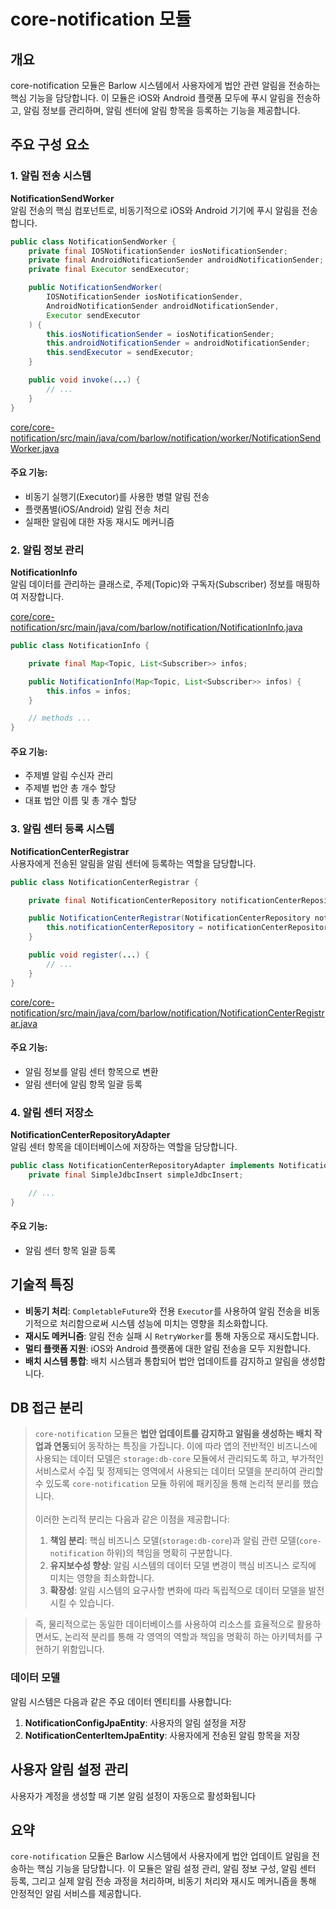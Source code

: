 # core-notification 모듈

## 개요

core-notification 모듈은 Barlow 시스템에서 사용자에게 법안 관련 알림을 전송하는 핵심 기능을 담당합니다. 이 모듈은 iOS와 Android 플랫폼 모두에 푸시 알림을 전송하고, 알림 정보를
관리하며, 알림 센터에 알림 항목을 등록하는 기능을 제공합니다.

## 주요 구성 요소

### 1. 알림 전송 시스템

**NotificationSendWorker** <br>
알림 전송의 핵심 컴포넌트로, 비동기적으로 iOS와 Android 기기에 푸시 알림을 전송합니다.

```java
public class NotificationSendWorker {
	private final IOSNotificationSender iosNotificationSender;
	private final AndroidNotificationSender androidNotificationSender;
	private final Executor sendExecutor;

	public NotificationSendWorker(
		IOSNotificationSender iosNotificationSender,
		AndroidNotificationSender androidNotificationSender,
		Executor sendExecutor
	) {
		this.iosNotificationSender = iosNotificationSender;
		this.androidNotificationSender = androidNotificationSender;
		this.sendExecutor = sendExecutor;
	}

	public void invoke(...) {
		// ...
	}
}
```

[core/core-notification/src/main/java/com/barlow/notification/worker/NotificationSendWorker.java](https://github.com/ogongchill/barlow/blob/ade16deda0a862be15172eca92448dd062a8beec/core/core-notification/src/main/java/com/barlow/notification/worker/NotificationSendWorker.java#L18)

#### 주요 기능:

- 비동기 실행기(Executor)를 사용한 병렬 알림 전송
- 플랫폼별(iOS/Android) 알림 전송 처리
- 실패한 알림에 대한 자동 재시도 메커니즘

### 2. 알림 정보 관리

**NotificationInfo** <br>
알림 데이터를 관리하는 클래스로, 주제(Topic)와 구독자(Subscriber) 정보를 매핑하여 저장합니다.

[core/core-notification/src/main/java/com/barlow/notification/NotificationInfo.java](https://github.com/ogongchill/barlow/blob/ade16deda0a862be15172eca92448dd062a8beec/core/core-notification/src/main/java/com/barlow/notification/NotificationInfo.java#L10)

```java
public class NotificationInfo {

	private final Map<Topic, List<Subscriber>> infos;

	public NotificationInfo(Map<Topic, List<Subscriber>> infos) {
		this.infos = infos;
	}

	// methods ...
}
```

#### 주요 기능:

- 주제별 알림 수신자 관리
- 주제별 법안 총 개수 할당
- 대표 법안 이름 및 총 개수 할당

### 3. 알림 센터 등록 시스템

**NotificationCenterRegistrar** <br>
사용자에게 전송된 알림을 알림 센터에 등록하는 역할을 담당합니다.

```java
public class NotificationCenterRegistrar {

	private final NotificationCenterRepository notificationCenterRepository;

	public NotificationCenterRegistrar(NotificationCenterRepository notificationCenterRepository) {
		this.notificationCenterRepository = notificationCenterRepository;
	}

	public void register(...) {
		// ...
	}
}
```

[core/core-notification/src/main/java/com/barlow/notification/NotificationCenterRegistrar.java](https://github.com/ogongchill/barlow/blob/ade16deda0a862be15172eca92448dd062a8beec/core/core-notification/src/main/java/com/barlow/notification/NotificationCenterRegistrar.java#L8)

#### 주요 기능:

- 알림 정보를 알림 센터 항목으로 변환
- 알림 센터에 알림 항목 일괄 등록

### 4. 알림 센터 저장소

**NotificationCenterRepositoryAdapter** <br>
알림 센터 항목을 데이터베이스에 저장하는 역할을 담당합니다.

```java
public class NotificationCenterRepositoryAdapter implements NotificationCenterRepository {
	private final SimpleJdbcInsert simpleJdbcInsert;

	// ...
}
```

#### 주요 기능:

- 알림 센터 항목 일괄 등록

## 기술적 특징

- **비동기 처리**: `CompletableFuture`와 전용 `Executor`를 사용하여 알림 전송을 비동기적으로 처리함으로써 시스템 성능에 미치는 영향을 최소화합니다.
- **재시도 메커니즘**: 알림 전송 실패 시 `RetryWorker`를 통해 자동으로 재시도합니다.
- **멀티 플랫폼 지원**: iOS와 Android 플랫폼에 대한 알림 전송을 모두 지원합니다.
- **배치 시스템 통합**: 배치 시스템과 통합되어 법안 업데이트를 감지하고 알림을 생성합니다.

## DB 접근 분리

> `core-notification` 모듈은 **법안 업데이트를 감지하고 알림을 생성하는 배치 작업과 연동**되어 동작하는 특징을 가집니다. 이에 따라 앱의 전반적인 비즈니스에 사용되는 데이터 모델은
`storage:db-core` 모듈에서 관리되도록 하고, 부가적인 서비스로서 수집 및 정제되는 영역에서 사용되는 데이터 모델을 분리하여 관리할 수 있도록 `core-notification` 모듈 하위에 패키징을
> 통해 논리적 분리를 했습니다. <br> <br>
> 이러한 논리적 분리는 다음과 같은 이점을 제공합니다:
> 1. **책임 분리**: 핵심 비즈니스 모델(`storage:db-core`)과 알림 관련 모델(`core-notification` 하위)의 책임을 명확히 구분합니다.
> 2. **유지보수성 향상**: 알림 시스템의 데이터 모델 변경이 핵심 비즈니스 로직에 미치는 영향을 최소화합니다.
> 3. **확장성**: 알림 시스템의 요구사항 변화에 따라 독립적으로 데이터 모델을 발전시킬 수 있습니다.

> 즉, 물리적으로는 동일한 데이터베이스를 사용하여 리소스를 효율적으로 활용하면서도, 논리적 분리를 통해 각 영역의 역할과 책임을 명확히 하는 아키텍처를 구현하기 위함입니다.

### 데이터 모델

알림 시스템은 다음과 같은 주요 데이터 엔티티를 사용합니다:

1. **NotificationConfigJpaEntity**: 사용자의 알림 설정을 저장
2. **NotificationCenterItemJpaEntity**: 사용자에게 전송된 알림 항목을 저장

## 사용자 알림 설정 관리

사용자가 계정을 생성할 때 기본 알림 설정이 자동으로 활성화됩니다

## 요약

`core-notification` 모듈은 Barlow 시스템에서 사용자에게 법안 업데이트 알림을 전송하는 핵심 기능을 담당합니다. 이 모듈은 알림 설정 관리, 알림 정보 구성, 알림 센터 등록, 그리고 실제 알림
전송 과정을 처리하며, 비동기 처리와 재시도 메커니즘을 통해 안정적인 알림 서비스를 제공합니다.